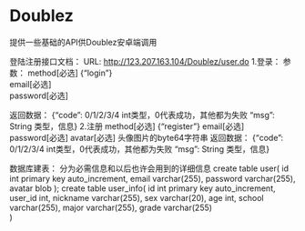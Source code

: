 # Doublez
提供一些基础的API供Doublez安卓端调用

登陆注册接口文档：
URL: http://123.207.163.104/Doublez/user.do
1.登录：
参数：
	method[必选]  {“login”}  
	email[必选]   
	password[必选]

返回数据：
{“code”: 0/1/2/3/4 int类型，0代表成功，其他都为失败
 “msg”: String 类型，信息}
2.注册
	method[必选]  {“register”}
	email[必选]   
	password[必选]
	avatar[必选] 头像图片的byte64字符串
返回数据：
{“code”: 0/1/2/3/4 int类型，0代表成功，其他都为失败
 “msg”: String 类型，信息}
 
 数据库建表：
 分为必需信息和以后也许会用到的详细信息
 create table user(
	id int primary key auto_increment,
    email varchar(255),
    password varchar(255),
    avatar blob
    );
 create table user_info(
    id int primary key auto_increment,
    user_id int,
	  nickname varchar(255),
    sex varchar(20),
    age int,
    school varchar(255),
    major varchar(255),
    grade varchar(255)  
    )

